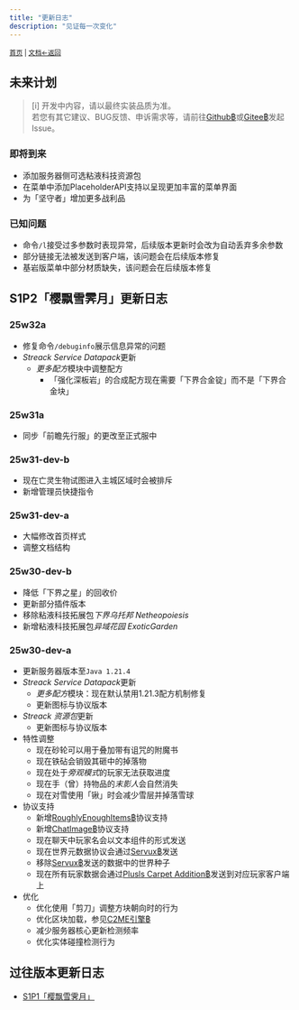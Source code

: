 ```yaml
---
title: "更新日志"
description: "见证每一次变化"
---
```

<small id="old_menu"><a href="/Streack/">首页</a> | <a href="/Streack/doc/">文档</a></small><small><a href="../">←返回</a></small><br>

## 未来计划

> [i] 开发中内容，请以最终实装品质为准。<br>
> 若您有其它建议、BUG反馈、申诉需求等，请前往[Github฿](https://github.com/kdxhub/Streack/issues/new)或[Gitee฿](https://gitee.com/kdxiaoyi/Streack/issues/new)发起Issue。

### 即将到来

* 添加服务器侧可选粘液科技资源包
* 在菜单中添加PlaceholderAPI支持以呈现更加丰富的菜单界面
* 为「坚守者」增加更多战利品

### 已知问题

* 命令`/l`接受过多参数时表现异常，后续版本更新时会改为自动丢弃多余参数
* 部分链接无法被发送到客户端，该问题会在后续版本修复
* 基岩版菜单中部分材质缺失，该问题会在后续版本修复

## S1P2「樱飘雪霁月」更新日志

### 25w32a

* 修复命令`/debuginfo`展示信息异常的问题
* *Streack Service Datapack*更新
  * *更多配方*模块中调整配方
    * 「强化深板岩」的合成配方现在需要「下界合金锭」而不是「下界合金块」

### 25w31a

* 同步「前瞻先行服」的更改至正式服中

### 25w31-dev-b

* 现在亡灵生物试图进入主城区域时会被排斥
* 新增管理员快捷指令

### 25w31-dev-a

* 大幅修改首页样式
* 调整文档结构

### 25w30-dev-b

* 降低「下界之星」的回收价
* 更新部分插件版本
* 移除粘液科技拓展包*下界乌托邦 Netheopoiesis*
* 新增粘液科技拓展包*异域花园 ExoticGarden*

### 25w30-dev-a
* 更新服务器版本至`Java 1.21.4`
* *Streack Service Datapack*更新
  * *更多配方*模块：现在默认禁用1.21.3配方机制修复
  * 更新图标与协议版本
* *Streack 资源包*更新
  * 更新图标与协议版本
* 特性调整
  * 现在砂轮可以用于叠加带有诅咒的附魔书
  * 现在铁砧会销毁其砸中的掉落物
  * 现在处于*旁观模式*的玩家无法获取进度
  * 现在手（曾）持物品的*末影人*会自然消失
  * 现在对雪使用「锹」时会减少雪层并掉落雪球
* 协议支持
  * 新增[RoughlyEnoughItems฿](https://github.com/shedaniel/RoughlyEnoughItems)协议支持
  * 新增[ChatImage฿](https://github.com/kitUIN/ChatImage)协议支持
  * 现在聊天中玩家名会以文本组件的形式发送
  * 现在世界元数据协议会通过[Servux฿](https://www.mcmod.cn/class/5219.html)发送
  * 移除[Servux฿](https://www.mcmod.cn/class/5219.html)发送的数据中的世界种子
  * 现在所有玩家数据会通过[Plusls Carpet Addition฿](https://github.com/Nyan-Work/plusls-carpet-addition/blob/nyan-work/dev/README_ZH_CN.md)发送到对应玩家客户端上
* 优化
  * 优化使用「剪刀」调整方块朝向时的行为
  * 优化区块加载，参见[C2ME引擎฿](https://modrinth.com/mod/c2me-fabric)
  * 减少服务器核心更新检测频率
  * 优化实体碰撞检测行为

## 过往版本更新日志

* [S1P1「樱飘雪霁月」](./s1-je1_21_3)

<script src="https://rs.kdxiaoyi.top/res/scripts/js/sober@1.0.6.min.js"></script><script src="https://kdxiaoyi.top/Streack/_page/js/pmd.js"></script><script src="https://rs.kdxiaoyi.top/res/scripts/js/pmd-reRender.min.js"></script>